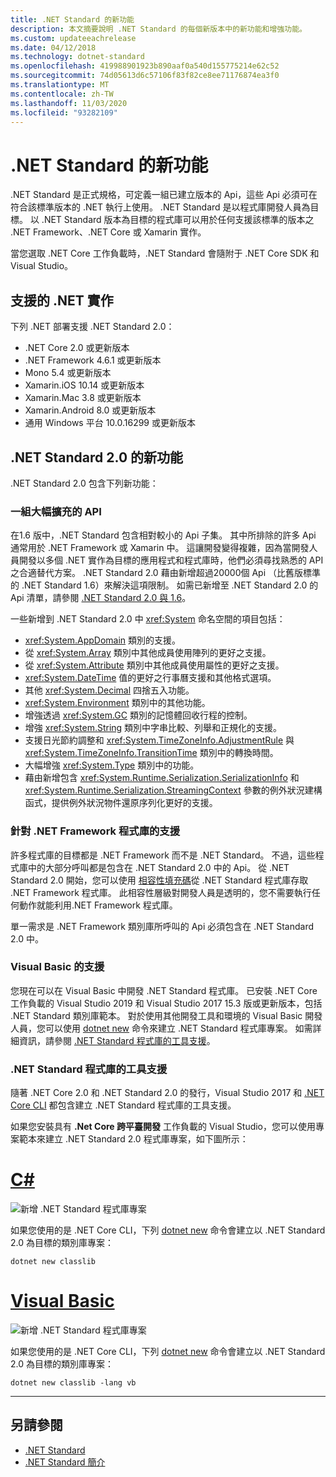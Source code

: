 ```yaml
---
title: .NET Standard 的新功能
description: 本文摘要說明 .NET Standard 的每個新版本中的新功能和增強功能。
ms.custom: updateeachrelease
ms.date: 04/12/2018
ms.technology: dotnet-standard
ms.openlocfilehash: 419988901923b890aaf0a540d155775214e62c52
ms.sourcegitcommit: 74d05613d6c57106f83f82ce8ee71176874ea3f0
ms.translationtype: MT
ms.contentlocale: zh-TW
ms.lasthandoff: 11/03/2020
ms.locfileid: "93282109"
---
```

# <a name="whats-new-in-net-standard"></a>.NET Standard 的新功能

.NET Standard 是正式規格，可定義一組已建立版本的 Api，這些 Api 必須可在符合該標準版本的 .NET 執行上使用。 .NET Standard 是以程式庫開發人員為目標。 以 .NET Standard 版本為目標的程式庫可以用於任何支援該標準的版本之 .NET Framework、.NET Core 或 Xamarin 實作。

當您選取 .NET Core 工作負載時，.NET Standard 會隨附于 .NET Core SDK 和 Visual Studio。

## <a name="supported-net-implementations"></a>支援的 .NET 實作

下列 .NET 部署支援 .NET Standard 2.0：

- .NET Core 2.0 或更新版本
- .NET Framework 4.6.1 或更新版本
- Mono 5.4 或更新版本
- Xamarin.iOS 10.14 或更新版本
- Xamarin.Mac 3.8 或更新版本
- Xamarin.Android 8.0 或更新版本
- 通用 Windows 平台 10.0.16299 或更新版本

## <a name="whats-new-in-net-standard-20"></a>.NET Standard 2.0 的新功能

.NET Standard 2.0 包含下列新功能：

### <a name="a-vastly-expanded-set-of-apis"></a>一組大幅擴充的 API

在1.6 版中，.NET Standard 包含相對較小的 Api 子集。 其中所排除的許多 Api 通常用於 .NET Framework 或 Xamarin 中。 這讓開發變得複雜，因為當開發人員開發以多個 .NET 實作為目標的應用程式和程式庫時，他們必須尋找熟悉的 API 之合適替代方案。 .NET Standard 2.0 藉由新增超過20000個 Api （比舊版標準的 .NET Standard 1.6）來解決這項限制。 如需已新增至 .NET Standard 2.0 的 Api 清單，請參閱 [.NET Standard 2.0 與 1.6](https://raw.githubusercontent.com/dotnet/standard/master/docs/versions/netstandard2.0_diff.md)。

一些新增到 .NET Standard 2.0 中 <xref:System> 命名空間的項目包括：

- <xref:System.AppDomain> 類別的支援。
- 從 <xref:System.Array> 類別中其他成員使用陣列的更好之支援。
- 從 <xref:System.Attribute> 類別中其他成員使用屬性的更好之支援。
- <xref:System.DateTime> 值的更好之行事曆支援和其他格式選項。
- 其他 <xref:System.Decimal> 四捨五入功能。
- <xref:System.Environment> 類別中的其他功能。
- 增強透過 <xref:System.GC> 類別的記憶體回收行程的控制。
- 增強 <xref:System.String> 類別中字串比較、列舉和正規化的支援。
- 支援日光節約調整和 <xref:System.TimeZoneInfo.AdjustmentRule> 與 <xref:System.TimeZoneInfo.TransitionTime> 類別中的轉換時間。
- 大幅增強 <xref:System.Type> 類別中的功能。
- 藉由新增包含 <xref:System.Runtime.Serialization.SerializationInfo> 和 <xref:System.Runtime.Serialization.StreamingContext> 參數的例外狀況建構函式，提供例外狀況物件還原序列化更好的支援。

### <a name="support-for-net-framework-libraries"></a>針對 .NET Framework 程式庫的支援

許多程式庫的目標都是 .NET Framework 而不是 .NET Standard。 不過，這些程式庫中的大部分呼叫都是包含在 .NET Standard 2.0 中的 Api。 從 .NET Standard 2.0 開始，您可以使用 [相容性填充碼](https://github.com/dotnet/standard/blob/master/docs/planning/netstandard-2.0/README.md#assembly-unification)從 .NET Standard 程式庫存取 .NET Framework 程式庫。 此相容性層級對開發人員是透明的，您不需要執行任何動作就能利用.NET Framework 程式庫。

單一需求是 .NET Framework 類別庫所呼叫的 Api 必須包含在 .NET Standard 2.0 中。

### <a name="support-for-visual-basic"></a>Visual Basic 的支援

您現在可以在 Visual Basic 中開發 .NET Standard 程式庫。 已安裝 .NET Core 工作負載的 Visual Studio 2019 和 Visual Studio 2017 15.3 版或更新版本，包括 .NET Standard 類別庫範本。 對於使用其他開發工具和環境的 Visual Basic 開發人員，您可以使用 [dotnet new](../../core/tools/dotnet-new.md) 命令來建立 .NET Standard 程式庫專案。 如需詳細資訊，請參閱 [.NET Standard 程式庫的工具支援](#tooling-support-for-net-standard-libraries)。

### <a name="tooling-support-for-net-standard-libraries"></a>.NET Standard 程式庫的工具支援

隨著 .NET Core 2.0 和 .NET Standard 2.0 的發行，Visual Studio 2017 和 [.NET Core CLI](../../core/tools/index.md) 都包含建立 .NET Standard 程式庫的工具支援。

如果您安裝具有 **.Net Core 跨平臺開發** 工作負載的 Visual Studio，您可以使用專案範本來建立 .NET Standard 2.0 程式庫專案，如下圖所示：

<!-- markdownlint-disable MD025 -->

# <a name="c"></a>[C#](#tab/csharp)

![新增 .NET Standard 程式庫專案](./media/std-project-cs.png)

如果您使用的是 .NET Core CLI，下列 [dotnet new](../../core/tools/dotnet-new.md) 命令會建立以 .NET Standard 2.0 為目標的類別庫專案：

```dotnetcli
dotnet new classlib
```

# <a name="visual-basic"></a>[Visual Basic](#tab/vb)

![新增 .NET Standard 程式庫專案](./media/std-project-vb.png)

如果您使用的是 .NET Core CLI，下列 [dotnet new](../../core/tools/dotnet-new.md) 命令會建立以 .NET Standard 2.0 為目標的類別庫專案：

```dotnetcli
dotnet new classlib -lang vb
```

---

## <a name="see-also"></a>另請參閱

- [.NET Standard](../net-standard.md)
- [.NET Standard 簡介](https://devblogs.microsoft.com/dotnet/introducing-net-standard/)
